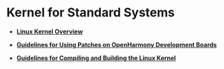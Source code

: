 # Kernel for Standard Systems<a name="EN-US_TOPIC_0000001111199444"></a>

-   **[Linux Kernel Overview](kernel-standard-overview.md)**  

-   **[Guidelines for Using Patches on OpenHarmony Development Boards](kernel-standard-patch.md)**  

-   **[Guidelines for Compiling and Building the Linux Kernel](kernel-standard-build.md)**  


